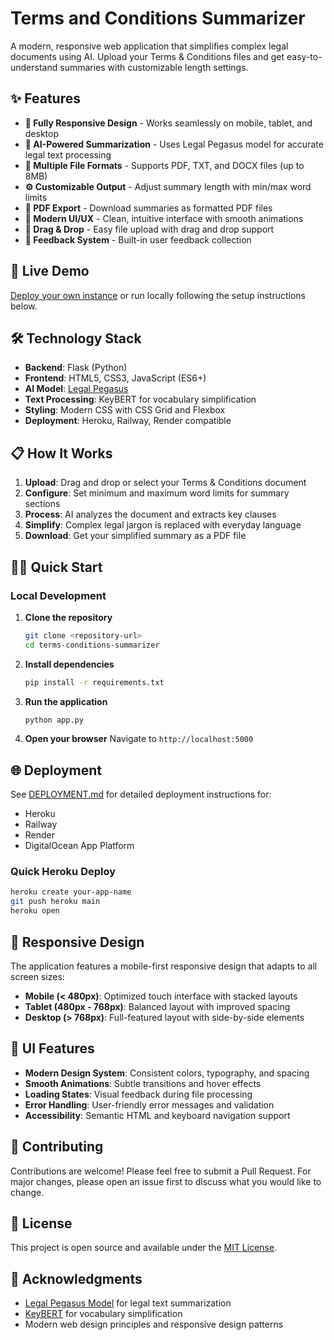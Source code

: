 # Terms and Conditions Summarizer

A modern, responsive web application that simplifies complex legal documents using AI. Upload your Terms & Conditions files and get easy-to-understand summaries with customizable length settings.

## ✨ Features

- **📱 Fully Responsive Design** - Works seamlessly on mobile, tablet, and desktop
- **🤖 AI-Powered Summarization** - Uses Legal Pegasus model for accurate legal text processing
- **📄 Multiple File Formats** - Supports PDF, TXT, and DOCX files (up to 8MB)
- **⚙️ Customizable Output** - Adjust summary length with min/max word limits
- **💾 PDF Export** - Download summaries as formatted PDF files
- **🎨 Modern UI/UX** - Clean, intuitive interface with smooth animations
- **📱 Drag & Drop** - Easy file upload with drag and drop support
- **💬 Feedback System** - Built-in user feedback collection

## 🚀 Live Demo

[Deploy your own instance](#deployment) or run locally following the setup instructions below.

## 🛠️ Technology Stack

- **Backend**: Flask (Python)
- **Frontend**: HTML5, CSS3, JavaScript (ES6+)
- **AI Model**: [Legal Pegasus](https://huggingface.co/nsi319/legal-pegasus)
- **Text Processing**: KeyBERT for vocabulary simplification
- **Styling**: Modern CSS with CSS Grid and Flexbox
- **Deployment**: Heroku, Railway, Render compatible

## 📋 How It Works

1. **Upload**: Drag and drop or select your Terms & Conditions document
2. **Configure**: Set minimum and maximum word limits for summary sections
3. **Process**: AI analyzes the document and extracts key clauses
4. **Simplify**: Complex legal jargon is replaced with everyday language
5. **Download**: Get your simplified summary as a PDF file

## 🏃‍♂️ Quick Start

### Local Development

1. **Clone the repository**
   ```bash
   git clone <repository-url>
   cd terms-conditions-summarizer
   ```

2. **Install dependencies**
   ```bash
   pip install -r requirements.txt
   ```

3. **Run the application**
   ```bash
   python app.py
   ```

4. **Open your browser**
   Navigate to `http://localhost:5000`

## 🌐 Deployment

See [DEPLOYMENT.md](DEPLOYMENT.md) for detailed deployment instructions for:
- Heroku
- Railway
- Render
- DigitalOcean App Platform

### Quick Heroku Deploy

```bash
heroku create your-app-name
git push heroku main
heroku open
```

## 📱 Responsive Design

The application features a mobile-first responsive design that adapts to all screen sizes:

- **Mobile (< 480px)**: Optimized touch interface with stacked layouts
- **Tablet (480px - 768px)**: Balanced layout with improved spacing
- **Desktop (> 768px)**: Full-featured layout with side-by-side elements

## 🎨 UI Features

- **Modern Design System**: Consistent colors, typography, and spacing
- **Smooth Animations**: Subtle transitions and hover effects
- **Loading States**: Visual feedback during file processing
- **Error Handling**: User-friendly error messages and validation
- **Accessibility**: Semantic HTML and keyboard navigation support

## 🤝 Contributing

Contributions are welcome! Please feel free to submit a Pull Request. For major changes, please open an issue first to discuss what you would like to change.

## 📄 License

This project is open source and available under the [MIT License](LICENSE).

## 🙏 Acknowledgments

- [Legal Pegasus Model](https://huggingface.co/nsi319/legal-pegasus) for legal text summarization
- [KeyBERT](https://pypi.org/project/keybert/) for vocabulary simplification
- Modern web design principles and responsive design patterns

